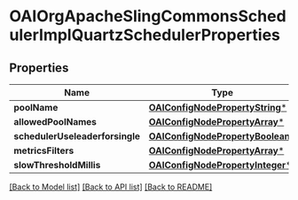 # OAIOrgApacheSlingCommonsSchedulerImplQuartzSchedulerProperties

## Properties
Name | Type | Description | Notes
------------ | ------------- | ------------- | -------------
**poolName** | [**OAIConfigNodePropertyString***](OAIConfigNodePropertyString.md) |  | [optional] 
**allowedPoolNames** | [**OAIConfigNodePropertyArray***](OAIConfigNodePropertyArray.md) |  | [optional] 
**schedulerUseleaderforsingle** | [**OAIConfigNodePropertyBoolean***](OAIConfigNodePropertyBoolean.md) |  | [optional] 
**metricsFilters** | [**OAIConfigNodePropertyArray***](OAIConfigNodePropertyArray.md) |  | [optional] 
**slowThresholdMillis** | [**OAIConfigNodePropertyInteger***](OAIConfigNodePropertyInteger.md) |  | [optional] 

[[Back to Model list]](../README.md#documentation-for-models) [[Back to API list]](../README.md#documentation-for-api-endpoints) [[Back to README]](../README.md)


